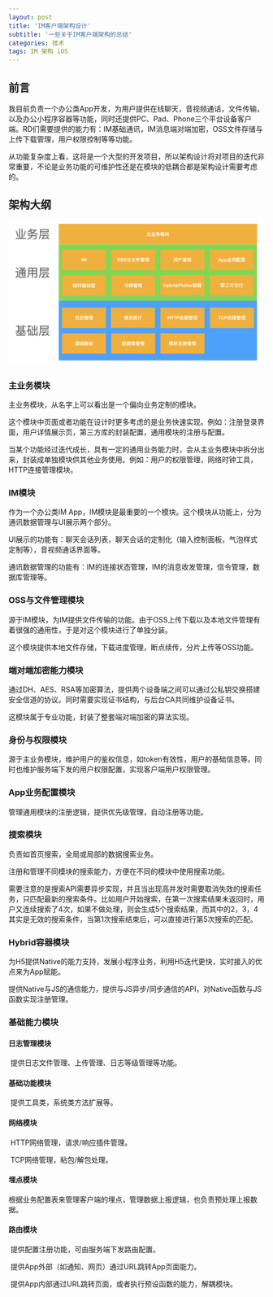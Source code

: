 ```yaml
---
layout: post
title: 'IM客户端架构设计'
subtitle: '一些关于IM客户端架构的总结'
categories: 技术
tags: IM 架构 iOS
---
```


## 前言

我目前负责一个办公类App开发，为用户提供在线聊天，音视频通话，文件传输，以及办公小程序容器等功能，同时还提供PC、Pad、Phone三个平台设备客户端。RD们需要提供的能力有：IM基础通讯，IM消息端对端加密，OSS文件存储与上传下载管理，用户权限控制等等功能。

从功能复杂度上看，这将是一个大型的开发项目，所以架构设计将对项目的迭代非常重要，不论是业务功能的可维护性还是在模块的低耦合都是架构设计需要考虑的。

## 架构大纲

![kCO5Dk-202102071042211612665741](https://raw.githubusercontent.com/ginhoor/TuChuang/master/uPic/202307161022051689474125eAyVsG)

### 主业务模块

主业务模块，从名字上可以看出是一个偏向业务定制的模块。

这个模块中页面或者功能在设计时更多考虑的是业务快速实现。例如：注册登录界面，用户详情展示页，第三方库的封装配置，通用模块的注册与配置。

当某个功能经过迭代成长，具有一定的通用业务能力时，会从主业务模块中拆分出来，封装成单独模块供其他业务使用。例如：用户的权限管理，网络时钟工具，HTTP连接管理模块。

### IM模块

作为一个办公类IM App，IM模块是最重要的一个模块。这个模块从功能上，分为通讯数据管理与UI展示两个部分。

UI展示的功能有：聊天会话列表，聊天会话的定制化（输入控制面板，气泡样式定制等），音视频通话界面等。

通讯数据管理的功能有：IM的连接状态管理，IM的消息收发管理，信令管理，数据库管理等。

### OSS与文件管理模块

源于IM模块，为IM提供文件传输的功能。由于OSS上传下载以及本地文件管理有着很强的通用性，于是对这个模块进行了单独分装。

这个模块提供本地文件存储，下载进度管理，断点续传，分片上传等OSS功能。

### 端对端加密能力模块

通过DH、AES、RSA等加密算法，提供两个设备端之间可以通过公私钥交换搭建安全信道的协议。同时需要实现证书结构，与后台CA共同维护设备证书。

这模块属于专业功能，封装了整套端对端加密的算法实现。

### 身份与权限模块

源于主业务模块，维护用户的鉴权信息，如token有效性，用户的基础信息等。同时也维护服务端下发的用户权限配置，实现客户端用户权限管理。

### App业务配置模块



管理通用模块的注册逻辑，提供优先级管理，自动注册等功能。

### 搜索模块

负责如首页搜索，全局或局部的数据搜索业务。

注册和管理不同模块的搜索能力，方便在不同的模块中使用搜索功能。

需要注意的是搜索API需要异步实现，并且当出现高并发时需要取消失效的搜索任务，只匹配最新的搜索条件。比如用户开始搜索，在第一次搜索结果未返回时，用户又连续搜索了4次，如果不做处理，则会生成5个搜索结果，而其中的2，3，4其实是无效的搜索条件，当第1次搜索结束后，可以直接进行第5次搜索的匹配。

### Hybrid容器模块

为H5提供Native的能力支持，发展小程序业务，利用H5迭代更快，实时接入的优点来为App赋能。

提供Native与JS的通信能力，提供与JS异步/同步通信的API，对Native函数与JS函数实现注册管理。

### 基础能力模块

#### 日志管理模块

​	提供日志文件管理、上传管理、日志等级管理等功能。

#### 基础功能模块

​	提供工具类，系统类方法扩展等。

#### 网络模块

​	HTTP网络管理，请求/响应插件管理。

​	TCP网络管理，粘包/解包处理。

#### 埋点模块

​	根据业务配置表来管理客户端的埋点，管理数据上报逻辑，也负责预处理上报数据。

#### 路由模块

​	提供配置注册功能，可由服务端下发路由配置。

​	提供App外部（如通知、网页）通过URL跳转App页面能力。

​	提供App内部通过URL跳转页面，或者执行预设函数的能力，解耦模块。

